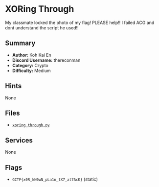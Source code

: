 # XORing Through
My classmate locked the photo of my flag! PLEASE help!! I failed ACG and dont understand the script he used!!

## Summary
- **Author:** Koh Kai En
- **Discord Username:** thereconman
- **Category:** Crypto
- **Difficulty:** Medium

## Hints
None

## Files
- [`xoring_through.py`](dist/xoring_through.py)


## Services
None

## Flags
- `GCTF{x0R_kN0wN_pLa1n_tX7_at7AcK}` (static)
